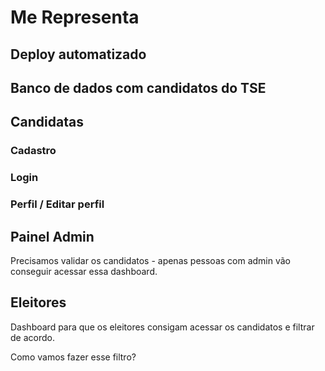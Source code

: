 # Me Representa

## Deploy automatizado

## Banco de dados com candidatos do TSE

## Candidatas

### Cadastro

### Login

### Perfil / Editar perfil

## Painel Admin
Precisamos validar os candidatos - apenas pessoas com admin vão conseguir acessar essa dashboard.

## Eleitores

Dashboard para que os eleitores consigam acessar os candidatos e filtrar de acordo.

Como vamos fazer esse filtro?